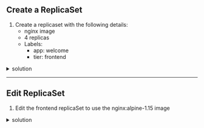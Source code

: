 ## Create a ReplicaSet
1. Create a replicaset with the following details:
   - nginx image
   - 4 replicas
   - Labels: 
     - app: welcome
     - tier: frontend

<details>
<summary>solution</summary>
<p>

```
cat > web-frontend-rs.yaml
apiVersion: apps/v1
kind: ReplicaSet
metadata:
  name: frontend
  labels:
    app: welcome
    tier: frontend
spec:
  replicas: 4
  selector:
    matchLabels:
      tier: frontend
  template:
    metadata:
      labels:
        tier: frontend
    spec:
      containers:
      - name: nginx
        image: nginx

kubectl apply -f web-frontend-rs.yaml
```
</p>
</details>

---
## Edit ReplicaSet
1. Edit the frontend replicaSet to use the nginx:alpine-1.15 image

<details>
<summary>solution</summary>
<p>

```
kubectl edit rs frontend

# Change image
# Delete Pods

```
</p>
</details>


